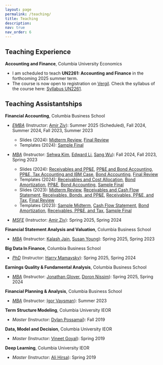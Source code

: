 ```yaml
---
layout: page
permalink: /teaching/
title: Teaching
description: 
nav: true
nav_order: 6
---
```



## Teaching Experience
**Accounting and Finance**, Columbia University Economics
- I am scheduled to teach **UN2261: Accounting and Finance** in the forthcoming 2025 summer term.   
- The course is now open to registration on [Vergil](https://vergil.columbia.edu/). Check the syllabus of the course here: <a href="{{ 'Syllabus.pdf' | prepend: 'assets/pdf/' | relative_url }}" target="_blank" rel="noopener noreferrer">Syllabus UN2261</a>. 

## Teaching Assistantships
<!-- ### Columbia Business School   -->
**Financial Accounting**, Columbia Business School  
- *[EMBA](https://courses.business.columbia.edu/B5001)* (Instructor: [Amir Ziv](https://business.columbia.edu/faculty/people/amir-ziv)): Summer 2025 (Scheduled), Fall 2024, Summer 2024, Fall 2023, Summer 2023
    - Slides (2024): <a href="{{ 'midterm.pdf' | prepend: 'assets/pdf/2024_emba_fa/' | relative_url }}" target="_blank" rel="noopener noreferrer">Midterm Review</a>, <a href="{{ 'final.pdf' | prepend: 'assets/pdf/2024_emba_fa/' | relative_url }}" target="_blank" rel="noopener noreferrer">Final Review</a>
    - Templates (2024): <a href="{{ 'Template.xlsx' | prepend: 'assets/excel/2024_emba_fa/' | relative_url }}" target="_blank" rel="noopener noreferrer">Sample Final</a>
- *[MBA](https://courses.business.columbia.edu/B6001)* (Instructor: [Sehwa Kim](https://sites.google.com/view/sehwakim), [Edward Li](https://zicklin.baruch.cuny.edu/faculty-profile/edward-x-li/), [Sang Wu](https://www8.gsb.columbia.edu/cbs-directory/detail/sw3724)): Fall 2024, Fall 2023, Spring 2023
    - Slides (2024): <a href="{{ 'Nov 1 Financial_Accounting_Recitation_Nov_1_2024_handout.pdf' | prepend: 'assets/pdf/2024_mba_fa/' | relative_url }}" target="_blank" rel="noopener noreferrer">Receivables and PP&E</a>, <a href="{{ 'Nov 8 Financial_Accounting_Recitation_Nov_8_2024_handout.pdf' | prepend: 'assets/pdf/2024_mba_fa/' | relative_url }}" target="_blank" rel="noopener noreferrer">PP&E and Bond Accounting</a>, <a href="{{ 'Nov 15 Financial_Accounting_Recitation_Nov_15_2024_handout.pdf' | prepend: 'assets/pdf/2024_mba_fa/' | relative_url }}" target="_blank" rel="noopener noreferrer">PP&E, Tax Accounting and IBM Case</a>, <a href="{{ 'Nov 21 Financial_Accounting_Recitation_Nov_21_2024.pdf' | prepend: 'assets/pdf/2024_mba_fa/' | relative_url }}" target="_blank" rel="noopener noreferrer">Bond Accounting</a>, <a href="{{ 'Financial_Accounting_Recitation_Finals_Dec_6_2024.pdf' | prepend: 'assets/pdf/2024_mba_fa/' | relative_url }}" target="_blank" rel="noopener noreferrer">Final Review</a>
    - Templates (2024): <a href="{{ 'Nov 1 Template_PS6_Receivables_Cost_Allocation_Filled.xlsx' | prepend: 'assets/excel/2024_mba_fa/' | relative_url }}" target="_blank" rel="noopener noreferrer">Receivables and Cost Allocation</a>, <a href="{{ 'Template_Bond_Amortization.xlsx' | prepend: 'assets/excel/2024_mba_fa/' | relative_url }}" target="_blank" rel="noopener noreferrer">Bond Amortization</a>, <a href="{{ 'Nov 17 Template PS7.xlsx' | prepend: 'assets/excel/2024_mba_fa/' | relative_url }}" target="_blank" rel="noopener noreferrer">PP&E</a>, <a href="{{ 'Template PS08 Bond.xlsx' | prepend: 'assets/excel/2024_mba_fa/' | relative_url }}" target="_blank" rel="noopener noreferrer">Bond Accounting</a>, <a href="{{ 'Template_Final.xlsx' | prepend: 'assets/excel/2024_mba_fa/' | relative_url }}" target="_blank" rel="noopener noreferrer">Sample Final</a>
    - Slides (2023): <a href="{{ 'Financial_Accounting_Recitation_Midterm.pdf' | prepend: 'assets/pdf/2023_mba_fa/' | relative_url }}" target="_blank" rel="noopener noreferrer">Midterm Review</a>, <a href="{{ 'Financial_Accounting_Recitation_Nov_3.pdf' | prepend: 'assets/pdf/2023_mba_fa/' | relative_url }}" target="_blank" rel="noopener noreferrer">Receivables and Cash Flow Statement</a>, <a href="{{ 'Financial_Accounting_Recitation_Nov_10.pdf' | prepend: 'assets/pdf/2023_mba_fa/' | relative_url }}" target="_blank" rel="noopener noreferrer">Receivables, Bonds, and PP&E</a>, <a href="{{ 'Financial_Accounting_Recitation_Nov_17.pdf' | prepend: 'assets/pdf/2023_mba_fa/' | relative_url }}" target="_blank" rel="noopener noreferrer">Receivables, PP&E, and Tax</a>, <a href="{{ 'Financial_Accounting_Recitation_Finals.pdf' | prepend: 'assets/pdf/2023_mba_fa/' | relative_url }}" target="_blank" rel="noopener noreferrer">Final Review</a>
    - Templates (2023): <a href="{{ 'Template_Midterm.xlsx' | prepend: 'assets/excel/2023_mba_fa/' | relative_url }}" target="_blank" rel="noopener noreferrer">Sample Midterm</a>, <a href="{{ 'Template_SCF.xlsx' | prepend: 'assets/excel/2023_mba_fa/' | relative_url }}" target="_blank" rel="noopener noreferrer">Cash Flow Statement</a>, <a href="{{ 'Template_Bond_Amortization.xlsx' | prepend: 'assets/excel/2023_mba_fa/' | relative_url }}" target="_blank" rel="noopener noreferrer">Bond Amortization</a>, <a href="{{ 'Template_Receivables_PPE_Tax.xlsx' | prepend: 'assets/excel/2023_mba_fa/' | relative_url }}" target="_blank" rel="noopener noreferrer">Receivables, PP&E, and Tax</a>, <a href="{{ 'Template_Final.xlsx' | prepend: 'assets/excel/2023_mba_fa/' | relative_url }}" target="_blank" rel="noopener noreferrer">Sample Final</a>


- *[MSFE](https://courses.business.columbia.edu/B9030)* (Instructor: [Amir Ziv](https://business.columbia.edu/faculty/people/amir-ziv)): Spring 2025, Spring 2024

**Financial Statement Analysis and Valuation**, Columbia Business School  
- *[MBA](https://courses.business.columbia.edu/B8009)* (Instructor: [Kalash Jain](https://kalashjain.me/), [Susan Young](https://www.fordham.edu/gabelli-school-of-business/faculty/full-time-faculty/susan-young/)): Spring 2025, Spring 2023

**Big Data In Finance**, Columbia Business School
- *[PhD](https://courses.business.columbia.edu/B9334)* (Instructor: [Harry Mamaysky](https://business.columbia.edu/faculty/people/harry-mamaysky)): Spring 2025, Spring 2024

**Earnings Quality & Fundamental Analysis**, Columbia Business School
- *[MBA](https://courses.business.columbia.edu/B8008)* (Instructor: [Jonathan Glover](https://business.columbia.edu/faculty/people/jonathan-glover), [Doron Nissim](https://business.columbia.edu/faculty/people/doron-nissim)): Spring 2025, Spring 2024


**Financial Planning & Analysis**, Columbia Business School
- *[MBA](https://courses.business.columbia.edu/B8007)* (Instructor: [Igor Vaysman](https://zicklin.baruch.cuny.edu/faculty-profile/igor-vaysman/)): Summer 2023




**Term Structure Modeling**, Columbia University IEOR
- *Master* (Instructor: [Dylan Possamaï](https://sites.google.com/site/possamaidylan/)): Fall 2019

**Data, Model and Decision**, Columbia University IEOR
- *Master* (Instructor: [Vineet Goyal](http://www.columbia.edu/~vg2277/)): Spring 2019

**Deep Learning**, Columbia University IEOR
- *Master* (Instructor: [Ali Hirsa](https://www.ieor.columbia.edu/faculty/ali-hirsa)): Spring 2019